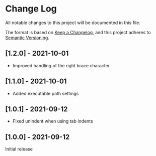 # Change Log

All notable changes to this project will be documented in this file.

The format is based on [Keep a Changelog](https://keepachangelog.com/en/1.0.0/),
and this project adheres to [Semantic Versioning](https://semver.org/spec/v2.0.0.html).

## [1.2.0] - 2021-10-01
- Improved handling of the right brace character

## [1.1.0] - 2021-10-01
- Added executable path settings

## [1.0.1] - 2021-09-12
- Fixed unindent when using tab indents

## [1.0.0] - 2021-09-12
Initial release
